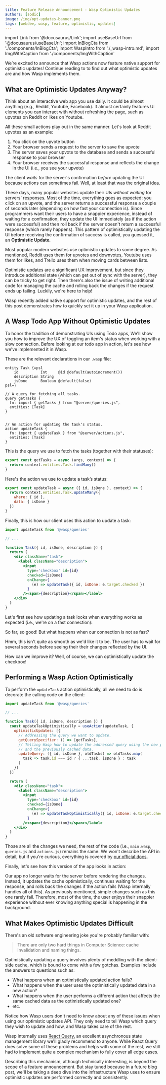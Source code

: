```yaml
---
title: Feature Release Announcement - Wasp Optimistic Updates
authors: [sodic]
image: /img/opt-updates-banner.png
tags: [webdev, wasp, feature, optimistic, updates]
---
```


import Link from '@docusaurus/Link';
import useBaseUrl from '@docusaurus/useBaseUrl';
import InBlogCta from './components/InBlogCta';
import WaspIntro from './_wasp-intro.md';
import ImgWithCaption from './components/ImgWithCaption'

We’re excited to announce that Wasp actions now feature native support for optimistic updates!
Continue reading to to find out what optimistic updates are and how Wasp implements them.

<ImgWithCaption
    alt="Wasp TS support"
    source="img/opt-updates-banner.png"
/>

<!--truncate-->

## What are Optimistic Updates Anyway?

Think about an interactive web app you use daily. It could be almost anything (e.g., Reddit, Youtube, Facebook). It almost certainly features UI elements you can interact with without refreshing the page, such as upvotes on Reddit or likes on Youtube.

All these small actions play out in the same manner. Let's look at Reddit upvotes as an example:

1. You click on the upvote button
2. Your browser sends a request to the server to save the upvote
3. The server saves your upvote to the database and sends a successful response to your browser
4. Your browser receives the successful response and reflects the change in the UI (i.e., you see your upvote)

The client *waits* for the server's confirmation *before* updating the UI because actions can sometimes fail. Well, at least that was the original idea.

These days, many popular websites update their UIs *without waiting* for servers' responses. Most of the time, everything goes as expected: you click on an upvote, and the server returns a successful response a couple of seconds later (depending on how fast your connection is). Since programmers want their users to have a snappier experience, instead of waiting for a confirmation, they update the UI immediately (as if the action were successful) and then roll back if the server doesn't return a successful response (which rarely happens). This pattern of optimistically updating the UI before receiving the confirmation of success is called, you guessed it, an **Optimistic Update**.

Most popular modern websites use optimistic updates to some degree. As mentioned, Reddit uses them for upvotes and downvotes, Youtube uses them for likes, and Trello uses them when moving cards between lists.

Optimistic updates are a significant UX improvement, but since they introduce additional state (which can get out of sync with the server), they can be tricky to get right. Then there's also the issue of writing additional code for managing the cache and rolling back the changes if the request ends up failing. Luckily, we're here to help!

Wasp recently added native support for optimistic updates, and the rest of this post demonstrates how to quickly set it up in your Wasp application.

## A Wasp Todo App Without Optimistic Updates

To honor the tradition of demonstrating UIs using Todo apps, We'll show you how to improve the UX of toggling an item's status when working with a slow connection.
Before looking at our todo app in action, let's see how we've implemented it in Wasp.

These are the relevant declarations in our `.wasp` file:
```wasp title=main.wasp
entity Task {=psl
    id          Int     @id @default(autoincrement())
    description String
    isDone      Boolean @default(false)
psl=}

// A query for fetching all tasks.
query getTasks {
  fn: import { getTasks } from "@server/queries.js",
  entities: [Task]
}


// An action for updating the task's status.
action updateTask {
  fn: import { updateTask } from "@server/actions.js",
  entities: [Task]
}
```
This is the query we use to fetch the tasks (together with their statuses):
```js title=queries.js
export const getTasks = async (args, context) => {
  return context.entities.Task.findMany()
}
```
Here's the action we use to update a task’s status:
```js title=actions.js
export const updateTask = async ({ id, isDone }, context) => {
  return context.entities.Task.updateMany({
    where: { id },
    data: { isDone }
  })
}
```
Finally, this is how our client uses this action to update a task:
```jsx title=MainPage.js
import updateTask from '@wasp/queries'

// ...

function Task({ id, isDone, description }) {
  return (
    <div className="task">
      <label className="description">
        <input
          type='checkbox' id={id}
          checked={isDone}
          onChange={
            (e) => updateTask({ id, isDone: e.target.checked })
          }
        /><span>{description}</span></label>
    </div>
  )
}
```
Let's first see how updating a task looks when everything works as expected (i.e., we're on a fast connection):

<ImgWithCaption
    alt="Normal todo list"
    source="img/optimistic-update-feature-announcement-normal.gif"
/>

So far, so good! But what happens when our connection is not as fast?

<ImgWithCaption
    alt="Todo list with lag"
    source="img/optimistic-update-feature-announcement-lag.gif"
/>

Hmm, this isn't quite as smooth as we'd like it to be.
The user has to wait for several seconds before seeing their their changes reflected by the UI.

How can we improve it? Well, of course, we can optimistically update the checkbox!

## Performing a Wasp Action Optimistically
To perform the `updateTask` action optimistically, all we need to do is decorate the calling code on the client:
```jsx {6-16,25} title=MainPage.js 
import updateTask from '@wasp/queries'

// ...

function Task({ id, isDone, description }) {
  const updateTaskOptimistically = useAction(updateTask, {
    optimisticUpdates: [{
      // Addressing the query we want to update.
      getQuerySpecifier: () => [getTasks],
      // Telling Wasp how to update the addressed query using the new payload
      // and the previously cached data.
      updateQuery: ({ id, isDone }, oldTasks) => oldTasks.map(
        task => task.id === id ? { ...task, isDone } : task
      )
    }]
  })

  return (
    <div className="task">
      <label className="description">
        <input
          type='checkbox' id={id}
          checked={isDone}
          onChange={
            (e) => updateTaskOptimistically({ id, isDone: e.target.checked })
          }
        /><span>{description}</span></label>
    </div>
  )
}
```
Those are all the changes we need, the rest of the code (i.e., `main.wasp`, `queries.js` and `actions.js`) remains the same. We won't describe the API in detail, but if you're curious, everything is covered by [our official docs](/docs/data-model/operations/actions#the-useaction-hook-and-optimistic-updates).

Finally, let's see how this version of the app looks in action:

<ImgWithCaption
    alt="Optimistically updated todo list"
    source="img/optimistic-update-feature-announcement-fixed.gif"
/>


Our app no longer waits for the server before rendering the changes. Instead, it updates the cache optimistically, continues waiting for the response, and rolls back the changes if the action fails (Wasp internally handles all of this). As previously mentioned, simple changes such as this one rarely fail. Therefore, most of the time, the user enjoys their snappier experience without ever knowing anything special is happening in the background.

## What Makes Optimistic Updates Difficult 
There's an old software engineering joke you're probably familiar with:
> There are only two hard things in Computer Science: cache invalidation and naming things.

Optimistically updating a query involves plenty of meddling with the client-side cache, which is bound to come with a few gotchas. Examples include the answers to questions such as:

- What happens when an optimistically updated action fails?
- What happens when the user uses the optimistically updated data in a new action?
- What happens when the user performs a different action that affects the same cached data as the optimistically updated one?
- etc.

Notice how Wasp users don't need to know about any of these issues when using our optimistic updates API. They only need to tell Wasp which query they wish to update and how, and Wasp takes care of the rest.

Wasp internally uses [React Query](https://tanstack.com/query/v4/docs/adapters/react-query), an excellent asynchronous state management library we'll gladly recommend to anyone. While React Query does solve some of these problems and helps with some of the rest, we still had to implement quite a complex mechanism to fully cover all edge cases.

Describing this mechanism, although technically interesting, is beyond the scope of a feature announcement. But stay tuned because in a future blog post, we'll be taking a deep dive into the infrastructure Wasp uses to ensure optimistic updates are performed correctly and consistently.
